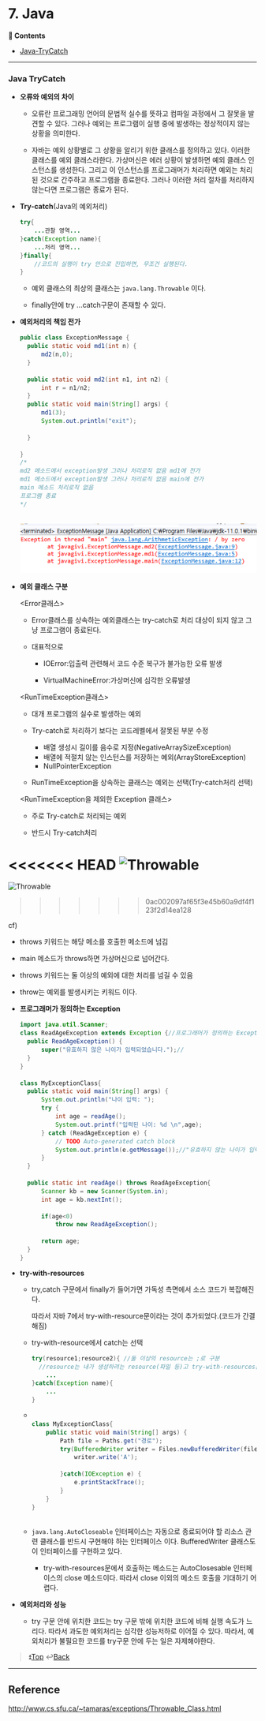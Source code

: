 # 7. Java
**:book: Contents**

* [Java-TryCatch](#Java-TryCatch)

---

### Java TryCatch
* **오류와 예외의 차이**

  - 오류란 프로그래밍 언어의 문법적 실수를 뜻하고 컴파일 과정에서 그 잘못을 발견할 수 있다. 그러나 예외는 프로그램이 실행 중에 발생하는 정상적이지 않는 상황을 의미한다.

  - 자바는 예외 상황별로 그 상황을 알리기 위한 클래스를 정의하고 있다. 이러한 클래스를 예외 클래스라한다. 가상머신은 에러 상황이 발생하면 예외 클래스 인스턴스를 생성한다. 그리고 이 인스턴스를 프로그래머가 처리하면 예외는 처리된 것으로 간주하고 프로그램을 종료한다. 그러나 이러한 처리 절차를 처리하지 않는다면 프로그램은 종료가 된다.

- **Try-catch**(Java의 예외처리)

  ```java
  try{
      ...관찰 영역...
  }catch(Exception name){
      ...처리 영역...
  }finally{
      //코드의 실행이 try 안으로 진입하면, 무조건 실행된다.
  }
  ```

  - 예외 클래스의 최상의 클래스는 `java.lang.Throwable` 이다.

  - finally안에 try ...catch구문이 존재할 수 있다.

    

- **예외처리의 책임 전가**

  ```java
  public class ExceptionMessage {
  	public static void md1(int n) {
  		md2(n,0);
  	}
  	
  	public static void md2(int n1, int n2) {
  		int r = n1/n2;
  	}
  	public static void main(String[] args) {
  		md1(3);
  		System.out.println("exit");
  		
  	}
  
  }
  /*
  md2 메소드에서 exception발생 그러나 처리로직 없음 md1에 전가
  md1 메소드에서 exception발생 그러나 처리로직 없음 main에 전가
  main 메소드 처리로직 없음
  프로그램 종료
  */
  
  
  
  ```

  ![](./clip/e.PNG)

- **예외 클래스 구분**

  <Error클래스>

  - Error클래스를 상속하는 예외클래스는 try-catch로 처리 대상이 되지 않고 그냥 프로그램이 종료된다.

  - 대표적으로

    - IOError:입출력 관련해서 코드 수준 복구가 불가능한 오류 발생

    - VirtualMachineError:가상머신에 심각한 오류발생

      

  <RunTimeException클래스>

  - 대개 프로그램의 실수로 발생하는 예외

  - Try-catch로 처리하기 보다는 코드레벨에서 잘못된 부분 수정

    - 배열 생성시 길이를 음수로 지정(NegativeArraySizeException)
    - 배열에 적절치 않는 인스턴스를 저장하는 예외(ArrayStoreException)
    - NullPointerException

  - RunTimeException을 상속하는 클래스는 예외는 선택(Try-catch처리 선택)

    

  <RunTimeException을 제외한 Exception 클래스>

  - 주로 Try-catch로 처리되는 예외

  - 반드시 Try-catch처리

    

    

<<<<<<< HEAD
  ![Throwable](http://www.cs.sfu.ca/~tamaras/exceptions/img1.png)
=======
  ![Throwable](http://www.benchresources.net/wp-content/uploads/2017/02/exception-hierarchy-in-java.png)
>>>>>>> 0ac002097af65f3e45b60a9df4f123f2d14ea128

  

  cf)

  - throws 키워드는 해당 메소를 호출한 메소드에 넘김
  - main 메소드가 throws하면 가상머신으로 넘어간다.
  - throws 키워드는 둘 이상의 예외에 대한 처리를 넘길 수 있음
  - throw는 예외를 발생시키는 키워드 이다.

  


- **프로그래머가 정의하는 Exception**

  ```java
  import java.util.Scanner;
  class ReadAgeException extends Exception {//프로그래머가 정의하는 Exception
  	public ReadAgeException() {
  		super("유효하지 않은 나이가 입력되었습니다.");//
  	}
  }
  
  class MyExceptionClass{
  	public static void main(String[] args) {
  		System.out.println("나이 입력: ");
  		try {
  			int age = readAge();
  			System.out.printf("입력된 나이: %d \n",age);
  		} catch (ReadAgeException e) {
  			// TODO Auto-generated catch block
  			System.out.println(e.getMessage());//"유효하지 않는 나이가 입력되었습니다"
  		}
  	}
  	
  	public static int readAge() throws ReadAgeException{
  		Scanner kb = new Scanner(System.in);
  		int age = kb.nextInt();
  		
  		if(age<0)
  			throw new ReadAgeException();
  		
  		return age;
  	}
  }
  
  ```

- **try-with-resources**

  - try,catch 구문에서 finally가 들어가면 가독성 측면에서 소스 코드가 복잡해진다.

    따라서 자바 7에서 try-with-resource문이라는 것이 추가되었다.(코드가 간결해짐)

  - try-with-resource에서 catch는 선택

    ```java
    try(resource1;resource2){ //둘 이상의 resource는 ;로 구분
      //resource는 내가 생성하려는 resource(파일 등)고 try-with-resources문을 나가면 자동제거
        ...
    }catch(Exception name){
        ...
    }
    ```

  - ```java
    
    class MyExceptionClass{
    	public static void main(String[] args) {
    		Path file = Paths.get("경로");
    		try(BufferedWriter writer = Files.newBufferedWriter(file)){
    			writer.write('A');
    			
    		}catch(IOException e) {
    			e.printStackTrace();
    		}
    	}
    }
     
    ```

  - `java.lang.AutoCloseable` 인터페이스는 자동으로 종료되어야 할 리소스 관련 클래스를 반드시 구현해야 하는 인터페이스 이다. BufferedWriter 클래스도 이 인터페이스를 구현하고 있다.

    - try-with-resources문에서 호출하는 메소드는 AutoClosesable 인터페이스의 close 메소드이다. 따라서 close 이외의 메소드 호출을 기대하기 어렵다.

- **예외처리와 성능**

  - try 구문 안에 위치한 코드는 try 구문 밖에 위치한 코드에 비해 실행 속도가 느리다. 따라서 과도한 예외처리는 심각한 성능저하로 이어질 수 있다. 따라서, 예외처리가 불필요한 코드를 try구문 안에 두는 일은 자제해야한다.


> :arrow_double_up:[Top](#7-java)    :leftwards_arrow_with_hook:[Back](https://github.com/HanHoJung/Java) 

---

## Reference

<http://www.cs.sfu.ca/~tamaras/exceptions/Throwable_Class.html>





















































